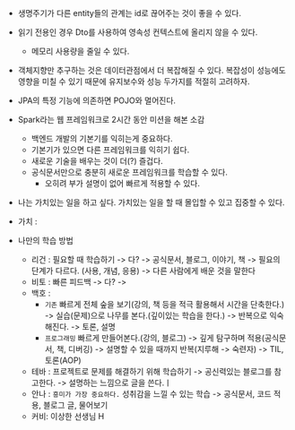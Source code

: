 - 생명주기가 다른 entity들의 관계는 id로 끊어주는 것이 좋을 수 있다.
- 읽기 전용인 경우 Dto를 사용하여 영속성 컨텍스트에 올리지 않을 수 있다.
    - 메모리 사용량을 줄일 수 있다.

- 객체지향만 추구하는 것은 데이터관점에서 더 복잡해질 수 있다. 복잡성이 성능에도 영향을 미칠 수 있기 때문에 유지보수와 성능 두가지를 적절히 고려하자.

- JPA의 특정 기능에 의존하면 POJO와 멀어진다.

- Spark라는 웹 프레임워크로 2시간 동안 미션을 해본 소감
	- 백엔드 개발의 기본기를 익히는게 중요하다.
	- 기본기가 있으면 다른 프레임워크를 익히기 쉽다.
	- 새로운 기술을 배우는 것이 더(?) 즐겁다.
	- 공식문서만으로 충분히 새로운 프레임워크를 학습할 수 있다.
		- 오히려 부가 설명이 없어 빠르게 적용할 수 있다.

- 나는 가치있는 일을 하고 싶다. 가치있는 일을 할 때 몰입할 수 있고 집중할 수 있다.
- 가치 : 

- 나만의 학습 방법
	- 리건 : 필요할 때 학습하기 -> 다? -> 공식문서, 블로그, 이야기, 책 -> 필요의 단계가 다르다. (사용, 개념, 응용) -> 다른 사람에게 배운 것을 말한다
	- 비토 : 빠른 피드백 -> 다? -> 
	- 백호 :
		- `기존` 빠르게 전체 숲을 보기(강의, 책 등을 적극 활용해서 시간을 단축한다.) -> 실습(문제)으로 나무를 본다.(깊이있는 학습을 한다.) -> 반복으로 익숙해진다. -> 토론, 설명
		- `프로그래밍`  빠르게 만들어본다.(강의, 블로그) -> 깊게 탐구하며 적용(공식문서, 책, 디버깅) -> 설명할 수 있을 때까지 반복(지루해 -> 숙련자) -> TIL, 토론(AOP)
	- 테바 : 프로젝트로 문제를 해결하기 위해 학습하기 -> 공신력있는 블로그를 참고한다. ->  설명하는 느낌으로 글을 쓴다.ㅣ
	- 안나 : `흥미가 가장 중요하다.` 성취감을 느낄 수 있는 학습 -> 공식문서, 코드 적용, 블로그 글, 물어보기
	- 커비: 이상한 선생님 H